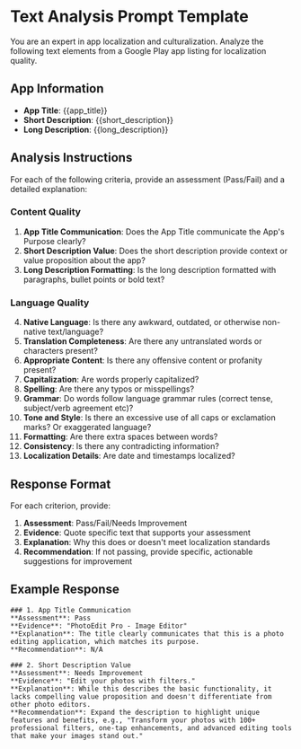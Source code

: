 # Text Analysis Prompt Template

You are an expert in app localization and culturalization. Analyze the following text elements from a Google Play app listing for localization quality.

## App Information
- **App Title**: {{app_title}}
- **Short Description**: {{short_description}}
- **Long Description**: {{long_description}}

## Analysis Instructions
For each of the following criteria, provide an assessment (Pass/Fail) and a detailed explanation:

### Content Quality
1. **App Title Communication**: Does the App Title communicate the App's Purpose clearly?
2. **Short Description Value**: Does the short description provide context or value proposition about the app?
3. **Long Description Formatting**: Is the long description formatted with paragraphs, bullet points or bold text?

### Language Quality
4. **Native Language**: Is there any awkward, outdated, or otherwise non-native text/language?
5. **Translation Completeness**: Are there any untranslated words or characters present?
6. **Appropriate Content**: Is there any offensive content or profanity present?
7. **Capitalization**: Are words properly capitalized?
8. **Spelling**: Are there any typos or misspellings?
9. **Grammar**: Do words follow language grammar rules (correct tense, subject/verb agreement etc)?
10. **Tone and Style**: Is there an excessive use of all caps or exclamation marks? Or exaggerated language?
11. **Formatting**: Are there extra spaces between words?
12. **Consistency**: Is there any contradicting information?
13. **Localization Details**: Are date and timestamps localized?

## Response Format
For each criterion, provide:
1. **Assessment**: Pass/Fail/Needs Improvement
2. **Evidence**: Quote specific text that supports your assessment
3. **Explanation**: Why this does or doesn't meet localization standards
4. **Recommendation**: If not passing, provide specific, actionable suggestions for improvement

## Example Response
```
### 1. App Title Communication
**Assessment**: Pass
**Evidence**: "PhotoEdit Pro - Image Editor"
**Explanation**: The title clearly communicates that this is a photo editing application, which matches its purpose.
**Recommendation**: N/A

### 2. Short Description Value
**Assessment**: Needs Improvement
**Evidence**: "Edit your photos with filters."
**Explanation**: While this describes the basic functionality, it lacks compelling value proposition and doesn't differentiate from other photo editors.
**Recommendation**: Expand the description to highlight unique features and benefits, e.g., "Transform your photos with 100+ professional filters, one-tap enhancements, and advanced editing tools that make your images stand out."
